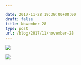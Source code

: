 ```yaml
---

date: 2017-11-28 19:39:00+00:00
draft: false
title: November 28
type: post
url: /blog/2017/11/november-28
---
```




  
![](/images/2017-11-28-201711november-28/IMG_2915.jpg)

  

  
![](/images/2017-11-28-201711november-28/IMG_2916.jpg)

  


